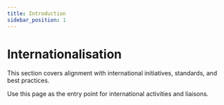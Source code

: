 ```yaml
---
title: Introduction
sidebar_position: 1
---
```


# Internationalisation

This section covers alignment with international initiatives, standards, and best practices.

Use this page as the entry point for international activities and liaisons.

